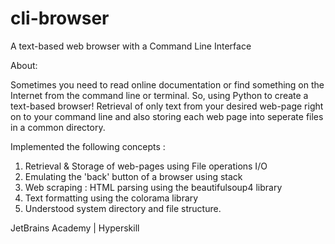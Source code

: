 # cli-browser
A text-based web browser with a Command Line Interface

About:

Sometimes you need to read online documentation or find something on the Internet from the command line or terminal. 
So, using Python to create a text-based browser! Retrieval of only text from your desired web-page right on to your command line and also storing each web page into seperate files in a common directory.

Implemented the following concepts :

1. Retrieval & Storage of web-pages using File operations I/O
2. Emulating the 'back' button of a browser using stack
3. Web scraping : HTML parsing using the beautifulsoup4 library
4. Text formatting using the colorama library
5. Understood system directory and file structure.

JetBrains Academy | Hyperskill
